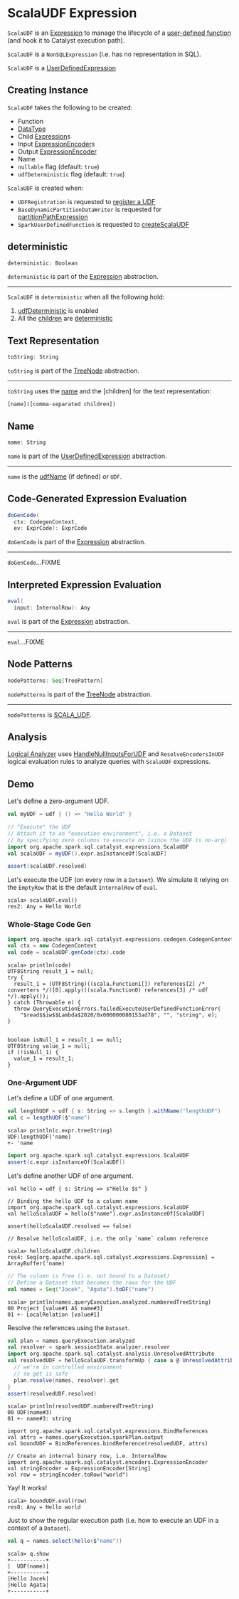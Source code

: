 # ScalaUDF Expression

`ScalaUDF` is an [Expression](Expression.md) to manage the lifecycle of a [user-defined function](#function) (and hook it to Catalyst execution path).

`ScalaUDF` is a `NonSQLExpression` (i.e. has no representation in SQL).

`ScalaUDF` is a [UserDefinedExpression](UserDefinedExpression.md)

## Creating Instance

`ScalaUDF` takes the following to be created:

* <span id="function"> Function
* <span id="dataType"> [DataType](../types/DataType.md)
* <span id="children"> Child [Expression](Expression.md)s
* <span id="inputEncoders"> Input [ExpressionEncoder](../ExpressionEncoder.md)s
* <span id="outputEncoder"> Output [ExpressionEncoder](../ExpressionEncoder.md)
* <span id="udfName"> Name
* <span id="nullable"> `nullable` flag (default: `true`)
* <span id="udfDeterministic"> `udfDeterministic` flag (default: `true`)

`ScalaUDF` is created when:

* `UDFRegistration` is requested to [register a UDF](../UDFRegistration.md#register)
* `BaseDynamicPartitionDataWriter` is requested for [partitionPathExpression](../datasources/BaseDynamicPartitionDataWriter.md#partitionPathExpression)
* `SparkUserDefinedFunction` is requested to [createScalaUDF](SparkUserDefinedFunction.md#createScalaUDF)

## <span id="deterministic"> deterministic

```scala
deterministic: Boolean
```

`deterministic` is part of the [Expression](Expression.md#deterministic) abstraction.

---

`ScalaUDF` is `deterministic` when all the following hold:

1. [udfDeterministic](#udfDeterministic) is enabled
1. All the [children](#children) are [deterministic](Expression.md#deterministic)

## <span id="toString"> Text Representation

```scala
toString: String
```

`toString` is part of the [TreeNode](../catalyst/TreeNode.md#toString) abstraction.

---

`toString` uses the [name](#name) and the [children] for the text representation:

```text
[name]([comma-separated children])
```

## <span id="name"> Name

```scala
name: String
```

`name` is part of the [UserDefinedExpression](UserDefinedExpression.md#name) abstraction.

---

`name` is the [udfName](#udfName) (if defined) or `UDF`.

## <span id="doGenCode"> Code-Generated Expression Evaluation

```scala
doGenCode(
  ctx: CodegenContext,
  ev: ExprCode): ExprCode
```

`doGenCode` is part of the [Expression](Expression.md#doGenCode) abstraction.

---

`doGenCode`...FIXME

## <span id="eval"> Interpreted Expression Evaluation

```scala
eval(
  input: InternalRow): Any
```

`eval` is part of the [Expression](Expression.md#eval) abstraction.

---

`eval`...FIXME

## <span id="nodePatterns"> Node Patterns

```scala
nodePatterns: Seq[TreePattern]
```

`nodePatterns` is part of the [TreeNode](../catalyst/TreeNode.md#nodePatterns) abstraction.

---

`nodePatterns` is [SCALA_UDF](../catalyst/TreePattern.md#SCALA_UDF).

## Analysis

[Logical Analyzer](../Analyzer.md) uses [HandleNullInputsForUDF](../logical-analysis-rules/HandleNullInputsForUDF.md) and `ResolveEncodersInUDF` logical evaluation rules to analyze queries with `ScalaUDF` expressions.

## Demo

Let's define a zero-argument UDF.

```scala
val myUDF = udf { () => "Hello World" }
```

```scala
// "Execute" the UDF
// Attach it to an "execution environment", i.e. a Dataset
// by specifying zero columns to execute on (since the UDF is no-arg)
import org.apache.spark.sql.catalyst.expressions.ScalaUDF
val scalaUDF = myUDF().expr.asInstanceOf[ScalaUDF]

assert(scalaUDF.resolved)
```

Let's execute the UDF (on every row in a `Dataset`).
We simulate it relying on the `EmptyRow` that is the default `InternalRow` of `eval`.

```text
scala> scalaUDF.eval()
res2: Any = Hello World
```

### Whole-Stage Code Gen

```scala
import org.apache.spark.sql.catalyst.expressions.codegen.CodegenContext
val ctx = new CodegenContext
val code = scalaUDF.genCode(ctx).code
```

```text
scala> println(code)
UTF8String result_1 = null;
try {
  result_1 = (UTF8String)((scala.Function1[]) references[2] /* converters */)[0].apply(((scala.Function0) references[3] /* udf */).apply());
} catch (Throwable e) {
  throw QueryExecutionErrors.failedExecuteUserDefinedFunctionError(
    "$read$$iw$$Lambda$2020/0x000000080153ad78", "", "string", e);
}


boolean isNull_1 = result_1 == null;
UTF8String value_1 = null;
if (!isNull_1) {
  value_1 = result_1;
}
```

### One-Argument UDF

Let's define a UDF of one argument.

```scala
val lengthUDF = udf { s: String => s.length }.withName("lengthUDF")
val c = lengthUDF($"name")
```

```text
scala> println(c.expr.treeString)
UDF:lengthUDF('name)
+- 'name
```

```scala
import org.apache.spark.sql.catalyst.expressions.ScalaUDF
assert(c.expr.isInstanceOf[ScalaUDF])
```

Let's define another UDF of one argument.

```text
val hello = udf { s: String => s"Hello $s" }

// Binding the hello UDF to a column name
import org.apache.spark.sql.catalyst.expressions.ScalaUDF
val helloScalaUDF = hello($"name").expr.asInstanceOf[ScalaUDF]

assert(helloScalaUDF.resolved == false)
```

```text
// Resolve helloScalaUDF, i.e. the only `name` column reference

scala> helloScalaUDF.children
res4: Seq[org.apache.spark.sql.catalyst.expressions.Expression] = ArrayBuffer('name)
```

```scala
// The column is free (i.e. not bound to a Dataset)
// Define a Dataset that becomes the rows for the UDF
val names = Seq("Jacek", "Agata").toDF("name")
```

```text
scala> println(names.queryExecution.analyzed.numberedTreeString)
00 Project [value#1 AS name#3]
01 +- LocalRelation [value#1]
```

Resolve the references using the `Dataset`.

```scala
val plan = names.queryExecution.analyzed
val resolver = spark.sessionState.analyzer.resolver
import org.apache.spark.sql.catalyst.analysis.UnresolvedAttribute
val resolvedUDF = helloScalaUDF.transformUp { case a @ UnresolvedAttribute(names) =>
  // we're in controlled environment
  // so get is safe
  plan.resolve(names, resolver).get
}
assert(resolvedUDF.resolved)
```

```text
scala> println(resolvedUDF.numberedTreeString)
00 UDF(name#3)
01 +- name#3: string
```

```text
import org.apache.spark.sql.catalyst.expressions.BindReferences
val attrs = names.queryExecution.sparkPlan.output
val boundUDF = BindReferences.bindReference(resolvedUDF, attrs)

// Create an internal binary row, i.e. InternalRow
import org.apache.spark.sql.catalyst.encoders.ExpressionEncoder
val stringEncoder = ExpressionEncoder[String]
val row = stringEncoder.toRow("world")
```

Yay! It works!

```text
scala> boundUDF.eval(row)
res8: Any = Hello world
```

Just to show the regular execution path (i.e. how to execute an UDF in a context of a `Dataset`).

```scala
val q = names.select(hello($"name"))
```

```text
scala> q.show
+-----------+
|  UDF(name)|
+-----------+
|Hello Jacek|
|Hello Agata|
+-----------+
```
